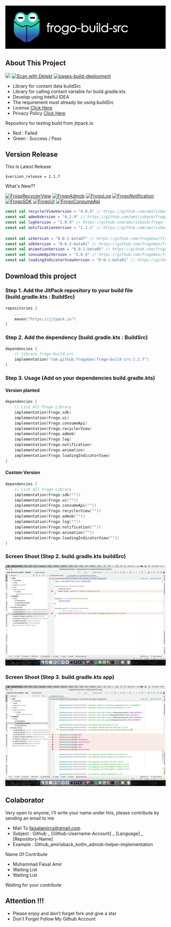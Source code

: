 ![](https://raw.githubusercontent.com/frogobox/.github/main/docs/image/banner-frogo-build-src.png?raw=true)

## About This Project
[![](https://jitpack.io/v/frogobox/frogo-build-src.svg?style=flat-square)](https://jitpack.io/#frogobox/frogo-build-src)
[![Scan with Detekt](https://github.com/frogobox/frogo-build-src/actions/workflows/detekt-analysis.yml/badge.svg)](https://github.com/frogobox/frogo-build-src/actions/workflows/detekt-analysis.yml)
[![pages-build-deployment](https://github.com/frogobox/frogo-build-src/actions/workflows/pages/pages-build-deployment/badge.svg)](https://github.com/frogobox/frogo-build-src/actions/workflows/pages/pages-build-deployment)

- Library for contant data buildSrc
- Library for calling contant variable for build.gradle.kts
- Develop using IntelliJ IDEA
- The requirement must already be using buildSrc
- License [Click Here](https://raw.githubusercontent.com/frogobox/frogo-build-src/master/LICENSE)
- Privacy Policy [Click Here](https://raw.githubusercontent.com/frogobox/frogo-build-src/master/PRIVACY-POLICY.md)

Repository for testing build from jitpack.io
- Red : Failed
- Green : Success / Pass

## Version Release
This Is Latest Release

    $version_release = 1.1.7

What's New??

[![FrogoRecyclerView](https://jitpack.io/v/amirisback/frogo-recycler-view.svg?style=flat-square)](https://jitpack.io/#amirisback/frogo-recycler-view)
[![FrogoAdmob](https://jitpack.io/v/amirisback/frogo-admob.svg?style=flat-square)](https://jitpack.io/#amirisback/frogo-admob)
[![FrogoLog](https://jitpack.io/v/amirisback/frogo-log.svg?style=flat-square)](https://jitpack.io/#amirisback/frogo-log)
[![FrogoNotification](https://jitpack.io/v/amirisback/frogo-notification.svg?style=flat-square)](https://jitpack.io/#amirisback/frogo-notification)
[![FrogoSDK](https://jitpack.io/v/frogobox/frogo-sdk.svg?style=flat-square)](https://jitpack.io/#frogobox/frogo-sdk)
[![FrogoUI](https://jitpack.io/v/frogobox/frogo-ui.svg?style=flat-square)](https://jitpack.io/#frogobox/frogo-ui)
[![FrogoConsumeApi](https://jitpack.io/v/frogobox/frogo-consume-api.svg?style=flat-square)](https://jitpack.io/#frogobox/frogo-consume-api)

```kotlin
const val recyclerViewVersion = "4.0.5" // https://github.com/amirisback/frogo-recycler-view
const val admobVersion = "4.2.9" // https://github.com/amirisback/frogo-admob
const val logVersion = "2.0.9" // https://github.com/amirisback/frogo-log
const val notificationVersion = "1.1.1" // https://github.com/amirisback/frogo-notification

const val uiVersion = "0.0.1-beta07" // https://github.com/frogobox/frogo-ui
const val sdkVersion = "0.0.2-beta01" // https://github.com/frogobox/frogo-sdk
const val animationVersion = "0.0.1-beta05" // https://github.com/frogobox/frogo-animation
const val consumeApiVersion = "2.0.4" // https://github.com/frogobox/frogo-consume-api
const val loadingIndicatorViewVersion = "0.0.1-beta01" // https://github.com/frogobox/frogo-loading-indicator-view
```

## Download this project

### Step 1. Add the JitPack repository to your build file (build.gradle.kts : BuildSrc)

```kotlin
repositories {
    ...
    maven("https://jitpack.io")
}
```

### Step 2. Add the dependency (build.gradle.kts : BuildSrc)

```kotlin
dependencies {
    // library frogo-build-src
    implementation("com.github.frogobox:frogo-build-src:1.1.7")
}
```

### Step 3. Usage (Add on your dependencies build.gradle.kts)

#### Version planted

```kotlin
dependencies {
    // List All Frogo Library
    implementation(Frogo.sdk)
    implementation(Frogo.ui)
    implementation(Frogo.consumeApi)
    implementation(Frogo.recyclerView)
    implementation(Frogo.admob)
    implementation(Frogo.log)
    implementation(Frogo.notification)
    implementation(Frogo.animation)
    implementation(Frogo.loadingIndicatorView)
}
```

#### Custom Version
```kotlin
dependencies {
    // List All Frogo Library
    implementation(Frogo.sdk(""))
    implementation(Frogo.ui(""))
    implementation(Frogo.consumeApi(""))
    implementation(Frogo.recyclerView(""))
    implementation(Frogo.admob(""))
    implementation(Frogo.log(""))
    implementation(Frogo.notification(""))
    implementation(Frogo.animation(""))
    implementation(Frogo.loadingIndicatorView(""))
}
```

### Screen Shoot (Step 2. build.gradle.kts buildSrc)
![](docs/image/ss_step_2.png?raw=true)

### Screen Shoot (Step 3. build.gradle.kts app)
![](docs/image/ss_step_3.png?raw=true)

## Colaborator
Very open to anyone, I'll write your name under this, please contribute by sending an email to me

- Mail To faisalamircs@gmail.com
- Subject : Github _ [Github-Username-Account] _ [Language] _ [Repository-Name]
- Example : Github_amirisback_kotlin_admob-helper-implementation

Name Of Contribute
- Muhammad Faisal Amir
- Waiting List
- Waiting List

Waiting for your contribute

## Attention !!!
- Please enjoy and don't forget fork and give a star
- Don't Forget Follow My Github Account